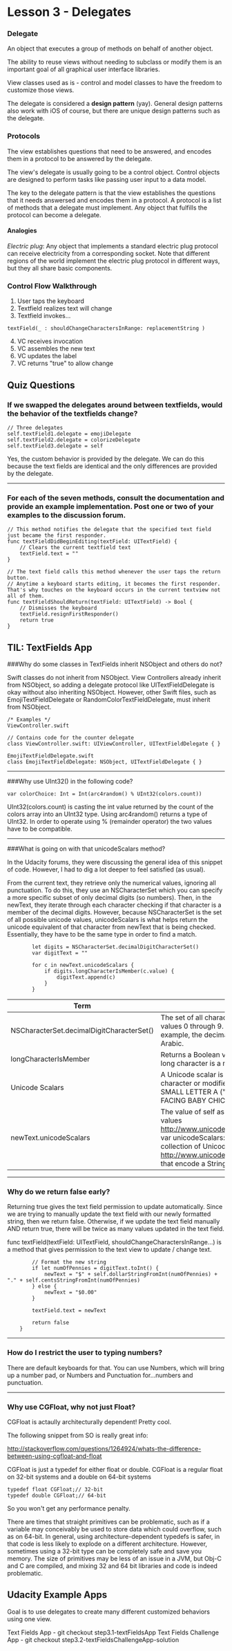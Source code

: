 # Lesson 3 - Delegates

### Delegate

An object that executes a group of methods on behalf of another object.

The ability to reuse views without needing to subclass or modify them is an important goal of all graphical user interface libraries.

View classes used as is - control and model classes to have the freedom to customize those views.

The delegate is considered a **design pattern** (yay). General design patterns also work with iOS of course, but there are unique design patterns such as the delegate.

### Protocols

The view establishes questions that need to be answered, and encodes them in a protocol to be answered by the delegate.

The view's delegate is usually going to be a control object.  Control objects are designed to perform tasks like passing user input to a data model.

The key to the delegate pattern is that the view establishes the questions that it needs answersed and encodes them in a protocol. A protocol is a list of methods that a delegate must implement. Any object that fulfills the protocol can become a delegate.

#### Analogies

*Electric plug*: Any object that implements a standard electric plug protocol can receive electricity from a corresponding socket. Note that different regions of the world implement the electric plug protocol in different ways, but they all share basic components.

### Control Flow Walkthrough

1. User taps the keyboard
2. Textfield realizes text will change
3. Textfield invokes...  
```
textField(_ : shouldChangeCharactersInRange: replacementString )
```
4. VC receives invocation
5. VC assembles the new text
6. VC updates the label
7. VC returns "true" to allow change

## Quiz Questions

### If we swapped the delegates around between textfields, would the behavior of the textfields change?

```
// Three delegates
self.textField1.delegate = emojiDelegate
self.textField2.delegate = colorizeDelegate
self.textField3.delegate = self

```

Yes, the custom behavior is provided by the delegate. We can do this because the text fields are identical and the only differences are provided by the delegate.

---

### For each of the seven methods, consult the documentation and provide an example implementation. Post one or two of your examples to the discussion forum.


```
// This method notifies the delegate that the specified text field just became the first responder.
func textFieldDidBeginEditing(textField: UITextField) {
	// Clears the current textfield text
	textField.text = ""
}
```

```
// The text field calls this method whenever the user taps the return button.
// Anytime a keyboard starts editing, it becomes the first responder. That's why touches on the keyboard occurs in the current textview not all of them.
func textFieldShouldReturn(textField: UITextField) -> Bool {
	// Dismisses the keyboard
	textField.resignFirstResponder()
	return true
}
```

## TIL: TextFields App

###Why do some classes in TextFields inherit NSObject and others do not?

Swift classes do not inherit from NSObject. View Controllers already inherit from NSObject, so adding a delegate protocol like UITextFieldDelegate is okay without also inheriting NSObject. However, other Swift files, such as EmojiTextFieldDelegate or RandomColorTextFieldDelegate, must inherit from NSObject.

```
/* Examples */
ViewController.swift

// Contains code for the counter delegate
class ViewController.swift: UIViewController, UITextFieldDelegate { }

EmojiTextFieldDelegate.swift
class EmojiTextFieldDelegate: NSObject, UITextFieldDelegate { }

```

---

###Why use UInt32() in the following code?

```
var colorChoice: Int = Int(arc4random() % UInt32(colors.count))
```

UInt32(colors.count) is casting the int value returned by the count of the colors array into an UInt32 type. Using arc4random() returns a type of UInt32. In order to operate using % (remainder operator) the two values have to be compatible.

---

###What is going on with that unicodeScalars method?

In the Udacity forums, they were discussing the general idea of this snippet of code. However, I had to dig a lot deeper to feel satisfied (as usual).

From the current text, they retrieve only the numerical values, ignoring all punctuation. To do this, they use an NSCharacterSet which you can specify a more specific subset of only decimal digits (so numbers). Then, in the newText, they iterate through each character checking if that character is a member of the decimal digits. However, because NSCharacterSet is the set of all possible unicode values, unicodeScalars is what helps return the unicode equivalent of that character from newText that is being checked. Essentially, they have to be the same type in order to find a match.


```
        let digits = NSCharacterSet.decimalDigitCharacterSet()
        var digitText = ""
        
        for c in newText.unicodeScalars {
            if digits.longCharacterIsMember(c.value) {
                digitText.append(c)
            }
        }
```

Term | Description
----- | -------
NSCharacterSet.decimalDigitCharacterSet() | The set of all characters used to represent the decimal values 0 through 9. These characters include, for example, the decimal digits of the Indic scripts and Arabic.
longCharacterIsMember | Returns a Boolean value that indicates whether a given long character is a member of the receiver.
Unicode Scalars | A Unicode scalar is a unique 21-bit number for a character or modifier, such as U+0061 for LATIN SMALL LETTER A ("a"), or U+1F425 for FRONT-FACING BABY CHICK ("🐥").
newText.unicodeScalars | The value of self as a collection of Unicode scalar values <http://www.unicode.org/glossary/#unicode_scalar_value> var unicodeScalars: String.UnicodeScalarView -> A collection of Unicode scalar values <http://www.unicode.org/glossary/#unicode_scalar_value> that encode a String .

---

### Why do we return false early?

Returning true gives the text field permission to update automatically. Since we are trying to manually update the text field with our newly formatted string, then we return false. Otherwise, if we update the text field manually AND return true,  there will be twice as many values updated in the text field.

func textField(textField: UITextField, shouldChangeCharactersInRange...) is a method that gives permission to the text view to update / change text.

```        
        // Format the new string
        if let numOfPennies = digitText.toInt() {
            newText = "$" + self.dollarStringFromInt(numOfPennies) + "." + self.centsStringFromInt(numOfPennies)
        } else {
            newText = "$0.00"
        }
        
        textField.text = newText
        
        return false
    }
```

---

### How do I restrict the user to typing numbers?

There are default keyboards for that. You can use Numbers, which will bring up a number pad, or Numbers and Punctuation for...numbers and punctuation.

---

### Why use CGFloat, why not just Float?

CGFloat is actaully architecturally dependent! Pretty cool.

The following snippet from SO is really great info:

<http://stackoverflow.com/questions/1264924/whats-the-difference-between-using-cgfloat-and-float>

CGFloat is just a typedef for either float or double. CGFloat is a regular float on 32-bit systems and a double on 64-bit systems

```
typedef float CGFloat;// 32-bit
typedef double CGFloat;// 64-bit
```

So you won't get any performance penalty.

There are times that straight primitives can be problematic, such as if a variable may conceivably be used to store data which could overflow, such as on 64-bit. In general, using architecture-dependent typedefs is safer, in that code is less likely to explode on a different architecture. However, sometimes using a 32-bit type can be completely safe and save you memory. The size of primitives may be less of an issue in a JVM, but Obj-C and C are compiled, and mixing 32 and 64 bit libraries and code is indeed problematic. 

## Udacity Example Apps

Goal is to use delegates to create many different customized behaviors using one view.

Text Fields App - git checkout step3.1-textFieldsApp
Text Fields Challenge App - git checkout step3.2-textFieldsChallengeApp-solution
